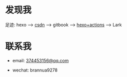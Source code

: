 # 发现我

足迹: hexo --> [csdn](https://blog.csdn.net/Brannua/) --> gitbook --> [hexo+actions](https://brannua.github.io/) --> Lark

# 联系我

- email: 374453156@qq.com

- wechat: brannua9278

